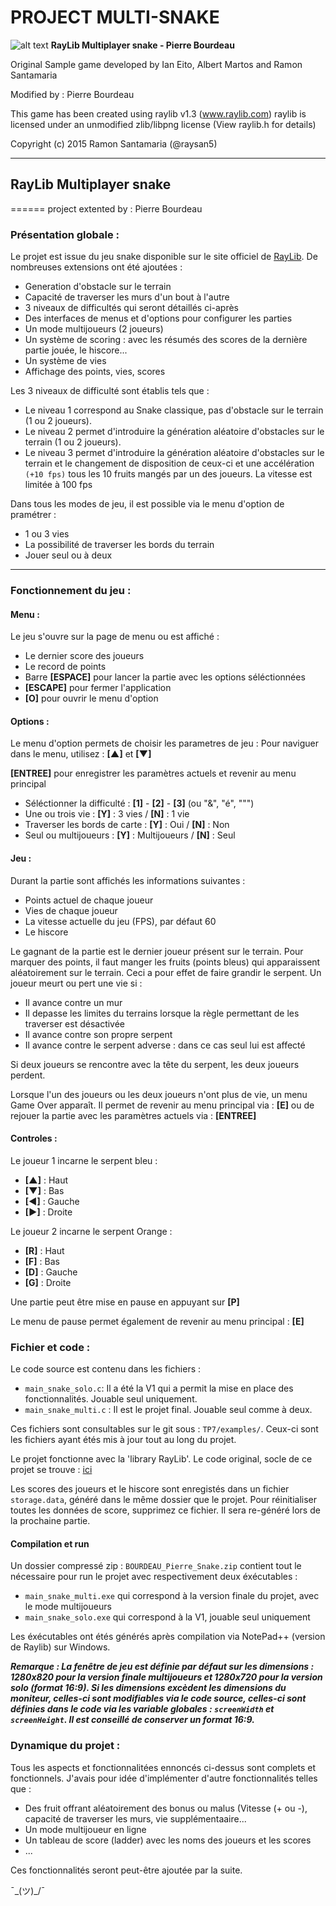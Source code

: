 # PROJECT MULTI-SNAKE

![alt text](https://github.com/PierreBourdeau/TP7/blob/master/raylib_180x180.png)  __RayLib Multiplayer snake - Pierre Bourdeau__

  Original Sample game developed by Ian Eito, Albert Martos and Ramon Santamaria

  Modified by : Pierre Bourdeau

  This game has been created using raylib v1.3 (www.raylib.com)
  raylib is licensed under an unmodified zlib/libpng license (View raylib.h for details)

  Copyright (c) 2015 Ramon Santamaria (@raysan5)

___

## RayLib Multiplayer snake
======
project extented by : Pierre Bourdeau 

### Présentation globale :

Le projet est issue du jeu snake disponible sur le site officiel de [RayLib](https://www.raylib.com/games.html).
De nombreuses extensions ont été ajoutées :
* Generation d'obstacle sur le terrain
* Capacité de traverser les murs d'un bout à l'autre
* 3 niveaux de difficultés qui seront détaillés ci-après
* Des interfaces de menus et d'options pour configurer les parties
* Un mode multijoueurs (2 joueurs)
* Un système de scoring : avec les résumés des scores de la dernière partie jouée, le hiscore...
* Un système de vies
* Affichage des points, vies, scores

Les 3 niveaux de difficulté sont établis tels que :
* Le niveau 1 correspond au Snake classique, pas d'obstacle sur le terrain (1 ou 2 joueurs).
* Le niveau 2 permet d'introduire la génération aléatoire d'obstacles sur le terrain (1 ou 2 joueurs).
* Le niveau 3 permet d'introduire la génération aléatoire d'obstacles sur le terrain et le changement de disposition de ceux-ci et une accélération `(+10 fps)` tous les 10 fruits mangés par un des joueurs. La vitesse est limitée à 100 fps

Dans tous les modes de jeu, il est possible via le menu d'option de pramétrer :
* 1 ou 3 vies
* La possibilité de traverser les bords du terrain
* Jouer seul ou à deux
___

### Fonctionnement du jeu : 
#### Menu :

Le jeu s'ouvre sur la page de menu ou est affiché :
* Le dernier score des joueurs
* Le record de points
* Barre __[ESPACE]__ pour lancer la partie avec les options séléctionnées
* __[ESCAPE]__ pour fermer l'application
* __[O]__ pour ouvrir le menu d'option

#### Options :

Le menu d'option permets de choisir les parametres de jeu :
Pour naviguer dans le menu, utilisez : __[▲]__ et __[▼]__

__[ENTREE]__ pour enregistrer les paramètres actuels et revenir au menu principal
* Séléctionner la difficulté : __[1]__ - __[2]__ - __[3]__  (ou "&", "é", """)
* Une ou trois vie : __[Y]__ : 3 vies / __[N]__ : 1 vie
* Traverser les bords de carte : __[Y]__ : Oui / __[N]__ : Non
* Seul ou multijoueurs : __[Y]__ : Multijoueurs / __[N]__ : Seul

#### Jeu :

Durant la partie sont affichés les informations suivantes :
* Points actuel de chaque joueur
* Vies de chaque joueur
* La vitesse actuelle du jeu (FPS), par défaut 60
* Le hiscore

Le gagnant de la partie est le dernier joueur présent sur le terrain. 
Pour marquer des points, il faut manger les fruits (points bleus) qui apparaissent aléatoirement sur le terrain. Ceci a pour effet de faire grandir le serpent.
Un joueur meurt ou pert une vie si :
* Il avance contre un mur
* Il depasse les limites du terrains lorsque la règle permettant de les traverser est désactivée
* Il avance contre son propre serpent
* Il avance contre le serpent adverse : dans ce cas seul lui est affecté

Si deux joueurs se rencontre avec la tête du serpent, les deux joueurs perdent.

Lorsque l'un des joueurs ou les deux joueurs n'ont plus de vie, un menu Game Over apparaît. Il permet de revenir au menu principal via : __[E]__ ou de rejouer la partie avec les paramètres actuels via : __[ENTREE]__

#### Controles :
Le joueur 1 incarne le serpent bleu :
* __[▲]__ : Haut
* __[▼]__ : Bas
* __[◄]__ : Gauche
* __[►]__ : Droite

Le joueur 2 incarne le serpent Orange :
* __[R]__ : Haut
* __[F]__ : Bas
* __[D]__ : Gauche
* __[G]__ : Droite

Une partie peut être mise en pause en appuyant sur __[P]__

Le menu de pause permet également de revenir au menu principal : __[E]__

### Fichier et code :

Le code source est contenu dans les fichiers : 
* `main_snake_solo.c`: Il a été la V1 qui a permit la mise en place des fonctionnalités. Jouable seul uniquement.
* `main_snake_multi.c` : Il est le projet final. Jouable seul comme à deux.

Ces fichiers sont consultables sur le git sous : `TP7/examples/`. Ceux-ci sont les fichiers ayant étés mis à jour tout au long du projet.

Le projet fonctionne avec la 'library RayLib'. Le code original, socle de ce projet se trouve : [ici](https://www.raylib.com/games.html)

Les scores des joueurs et le hiscore sont enregistés dans un fichier `storage.data`, généré dans le même dossier que le projet. Pour réinitialiser toutes les données de score, supprimez ce fichier. Il sera re-généré lors de la prochaine partie.

#### Compilation et run

Un dossier compressé zip : `BOURDEAU_Pierre_Snake.zip` contient tout le nécessaire pour run le projet avec respectivement deux éxécutables :
* `main_snake_multi.exe` qui correspond à la version finale du projet, avec le mode multijoueurs
* `main_snake_solo.exe` qui correspond à la V1, jouable seul uniquement

Les éxécutables ont étés générés après compilation via NotePad++ (version de Raylib) sur Windows.

*__Remarque : La fenêtre de jeu est définie par défaut sur les dimensions : 1280x820 pour la version finale multijoueurs et 1280x720 pour la version solo (format 16:9). Si les dimensions excèdent les dimensions du moniteur, celles-ci sont modifiables via le code source, celles-ci sont définies dans le code via les variable globales : `screenWidth` et `screenHeight`. Il est conseillé de conserver un format 16:9.__*

### Dynamique du projet :

Tous les aspects et fonctionnalitées ennoncés ci-dessus sont complets et fonctionnels. J'avais pour idée d'implémenter d'autre fonctionnalités telles que :
* Des fruit offrant aléatoirement des bonus ou malus (Vitesse (+ ou -), capacité de traverser les murs, vie supplémentaaire...
* Un mode multijoueur en ligne
* Un tableau de score (ladder) avec les noms des joueurs et les scores
* ...

Ces fonctionnalités seront peut-être ajoutée par la suite.

¯\_(ツ)_/¯
